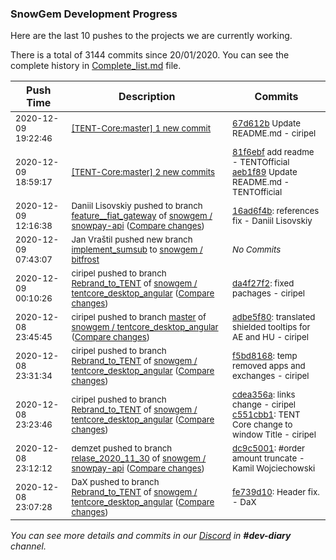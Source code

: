 
### SnowGem Development Progress

Here are the last 10 pushes to the projects we are currently working.

There is a total of 3144 commits since 20/01/2020. You can see the complete history in
 [Complete_list.md](Complete_list.md) file.

| Push Time | Description | Commits |
| --- | --- | --- |
| <sub>2020-12-09 19:22:46</sub> | <sub>[[TENT-Core:master] 1 new commit](https://github.com/TENTOfficial/TENT-Core/commit/67d612b115715b6dc8f6629c240a129a8f5163a0)</sub> | <sub>[67d612b](https://github.com/TENTOfficial/TENT-Core/commit/67d612b115715b6dc8f6629c240a129a8f5163a0) Update README.md - ciripel</sub> |
| <sub>2020-12-09 18:59:17</sub> | <sub>[[TENT-Core:master] 2 new commits](https://github.com/TENTOfficial/TENT-Core/compare/81f6ebfd9d25^...aeb1f8997df9)</sub> | <sub>[81f6ebf](https://github.com/TENTOfficial/TENT-Core/commit/81f6ebfd9d25017ff0c5451f67a43e56aaac199c) add readme - TENTOfficial<br>[aeb1f89](https://github.com/TENTOfficial/TENT-Core/commit/aeb1f8997df9aa1d2a9ffccd2729bc43d5cda445) Update README.md - TENTOfficial</sub> |
| <sub>2020-12-09 12:16:38</sub> | <sub>Daniil Lisovskiy pushed to branch [feature\_\_fiat\_gateway](https://gitlab.com/snowgem/snowpay-api/commits/feature__fiat_gateway) of [snowgem / snowpay\-api](https://gitlab.com/snowgem/snowpay-api) ([Compare changes](https://gitlab.com/snowgem/snowpay-api/compare/65e05f27ddaea1148cdb59293a995518fca3ee47...16ad6f4b7db60e7ac0633a3210a7d7ca7bd8af3b))</sub> | <sub>[16ad6f4b](https://gitlab.com/snowgem/snowpay-api/-/commit/16ad6f4b7db60e7ac0633a3210a7d7ca7bd8af3b): references fix - Daniil Lisovskiy</sub> |
| <sub>2020-12-09 07:43:07</sub> | <sub>Jan Vraštil pushed new branch [implement\_sumsub](https://gitlab.com/snowgem/bitfrost/commits/implement_sumsub) to [snowgem / bitfrost](https://gitlab.com/snowgem/bitfrost)</sub> | <sub>_No Commits_</sub> |
| <sub>2020-12-09 00:10:26</sub> | <sub>ciripel pushed to branch [Rebrand\_to\_TENT](https://gitlab.com/snowgem/tentcore_desktop_angular/commits/Rebrand_to_TENT) of [snowgem / tentcore\_desktop\_angular](https://gitlab.com/snowgem/tentcore_desktop_angular) ([Compare changes](https://gitlab.com/snowgem/tentcore_desktop_angular/compare/f5bd8168e9820977a22b1918b8013ef889f40d41...da4f27f26cb323524da5aa7d425041b76e5e0be5))</sub> | <sub>[da4f27f2](https://gitlab.com/snowgem/tentcore_desktop_angular/-/commit/da4f27f26cb323524da5aa7d425041b76e5e0be5): fixed pachages - ciripel</sub> |
| <sub>2020-12-08 23:45:45</sub> | <sub>ciripel pushed to branch [master](https://gitlab.com/snowgem/tentcore_desktop_angular/commits/master) of [snowgem / tentcore\_desktop\_angular](https://gitlab.com/snowgem/tentcore_desktop_angular) ([Compare changes](https://gitlab.com/snowgem/tentcore_desktop_angular/compare/07e1e76412f4baca9147093474d17fee554e5f1e...adbe5f80a3e6d64bee04d3aee1efcac827f04bc8))</sub> | <sub>[adbe5f80](https://gitlab.com/snowgem/tentcore_desktop_angular/-/commit/adbe5f80a3e6d64bee04d3aee1efcac827f04bc8): translated shielded tooltips for AE and HU - ciripel</sub> |
| <sub>2020-12-08 23:31:34</sub> | <sub>ciripel pushed to branch [Rebrand\_to\_TENT](https://gitlab.com/snowgem/tentcore_desktop_angular/commits/Rebrand_to_TENT) of [snowgem / tentcore\_desktop\_angular](https://gitlab.com/snowgem/tentcore_desktop_angular) ([Compare changes](https://gitlab.com/snowgem/tentcore_desktop_angular/compare/c551cbb11e7044a17f21d3bb0cd566d2c5b62bd5...f5bd8168e9820977a22b1918b8013ef889f40d41))</sub> | <sub>[f5bd8168](https://gitlab.com/snowgem/tentcore_desktop_angular/-/commit/f5bd8168e9820977a22b1918b8013ef889f40d41): temp removed apps and exchanges - ciripel</sub> |
| <sub>2020-12-08 23:23:46</sub> | <sub>ciripel pushed to branch [Rebrand\_to\_TENT](https://gitlab.com/snowgem/tentcore_desktop_angular/commits/Rebrand_to_TENT) of [snowgem / tentcore\_desktop\_angular](https://gitlab.com/snowgem/tentcore_desktop_angular) ([Compare changes](https://gitlab.com/snowgem/tentcore_desktop_angular/compare/fe739d1033c050d054c9a728c6af6d6656d90301...c551cbb11e7044a17f21d3bb0cd566d2c5b62bd5))</sub> | <sub>[cdea356a](https://gitlab.com/snowgem/tentcore_desktop_angular/-/commit/cdea356ac3c2cb3008bed6e47803d7010b6b1d5b): links change - ciripel<br>[c551cbb1](https://gitlab.com/snowgem/tentcore_desktop_angular/-/commit/c551cbb11e7044a17f21d3bb0cd566d2c5b62bd5): TENT Core change to window Title - ciripel</sub> |
| <sub>2020-12-08 23:12:12</sub> | <sub>demzet pushed to branch [relase\_2020\_11\_30](https://gitlab.com/snowgem/snowpay-api/commits/relase_2020_11_30) of [snowgem / snowpay\-api](https://gitlab.com/snowgem/snowpay-api) ([Compare changes](https://gitlab.com/snowgem/snowpay-api/compare/bac468142206716f1811017d21cae9b947963baa...dc9c500165384b2e5916d5a761858ae2b2a9c4b4))</sub> | <sub>[dc9c5001](https://gitlab.com/snowgem/snowpay-api/-/commit/dc9c500165384b2e5916d5a761858ae2b2a9c4b4): #order amount truncate - Kamil Wojciechowski</sub> |
| <sub>2020-12-08 23:07:28</sub> | <sub>DaX pushed to branch [Rebrand\_to\_TENT](https://gitlab.com/snowgem/tentcore_desktop_angular/commits/Rebrand_to_TENT) of [snowgem / tentcore\_desktop\_angular](https://gitlab.com/snowgem/tentcore_desktop_angular) ([Compare changes](https://gitlab.com/snowgem/tentcore_desktop_angular/compare/76273c5b2b2cc2f22b2454ef7b7e3802fab35145...fe739d1033c050d054c9a728c6af6d6656d90301))</sub> | <sub>[fe739d10](https://gitlab.com/snowgem/tentcore_desktop_angular/-/commit/fe739d1033c050d054c9a728c6af6d6656d90301): Header fix. - DaX</sub> |

_You can see more details and commits in our [Discord](https://discord.gg/zumGnbg) in **#dev-diary** channel._
